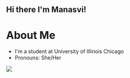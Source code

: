 ## Hi there I'm Manasvi!

<!--
**Manasvi2006/Manasvi2006** is a ✨ _special_ ✨ repository because its `README.md` (this file) appears on your GitHub profile.

Here are some ideas to get you started:

- 🔭 I’m currently working on ...
- 🌱 I’m currently learning ...
- 👯 I’m looking to collaborate on ...
- 🤔 I’m looking for help with ...
- 💬 Ask me about ...
- 📫 How to reach me: ...
- 😄 Pronouns: ...
- ⚡ Fun fact: ...
-->
# About Me
- I'm a student at University of Illinois Chicago 
- Pronouns: She/Her

![](https://komarev.com/ghpvc/?username=Manasvi2006&color=ff69b4&style=for-the-badge&label=𖹭_Welcome_to_my_page_viewer)
<br>
